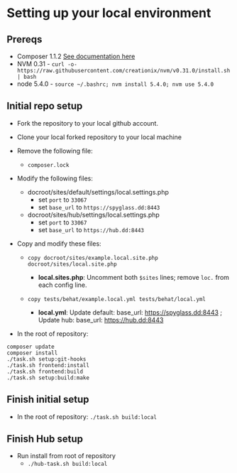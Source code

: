# Setting up your local environment

## Prereqs
* Composer 1.1.2 [See documentation here](https://getcomposer.org/doc/00-intro.md#installation-linux-unix-osx)
* NVM 0.31 - `curl -o- https://raw.githubusercontent.com/creationix/nvm/v0.31.0/install.sh | bash`
* node 5.4.0 - `source ~/.bashrc; nvm install 5.4.0; nvm use 5.4.0`

## Initial repo setup
* Fork the repository to your local github account.
* Clone your local forked repository to your local machine
* Remove the following file:
  * `composer.lock`

* Modify the following files:
  * docroot/sites/default/settings/local.settings.php
    * set `port` to `33067`
    * set `base_url` to `https://spyglass.dd:8443`
  * docroot/sites/hub/settings/local.settings.php
    * set `port` to `33067`
    * set `base_url` to `https://hub.dd:8443`

* Copy and modify these files:

  * `copy docroot/sites/example.local.site.php docroot/sites/local.site.php`
    * **local.sites.php**: Uncomment both `$sites` lines; remove `loc.` from each config line.

  * `copy tests/behat/example.local.yml tests/behat/local.yml`
    * **local.yml**: Update default: base_url: https://spyglass.dd:8443 ; Update hub: base_url: https://hub.dd:8443

* In the root of repository:
```
composer update
composer install
./task.sh setup:git-hooks
./task.sh frontend:install
./task.sh frontend:build
./task.sh setup:build:make
```

## Finish initial setup
* In the root of repository: `./task.sh build:local`

## Finish Hub setup
* Run install from root of repository
  * `./hub-task.sh build:local`
